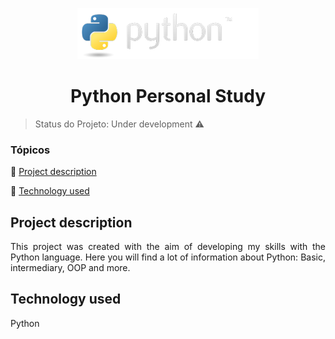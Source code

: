 <p align="center"><img alt="Python" src="static/img/python-logo.png"></p>
<h1 align="center"> Python Personal Study </h1>

> Status do Projeto: Under development :warning:

### Tópicos
:small_blue_diamond: [Project description](#project-description)

:small_blue_diamond: [Technology used](#techonology-used)

## Project description
<p align="justify">This project was created with the aim of developing my skills with the Python language. Here you will find a lot of information about Python: Basic, intermediary, OOP and more.</p>

## Technology used
<p align="justify">Python</p>